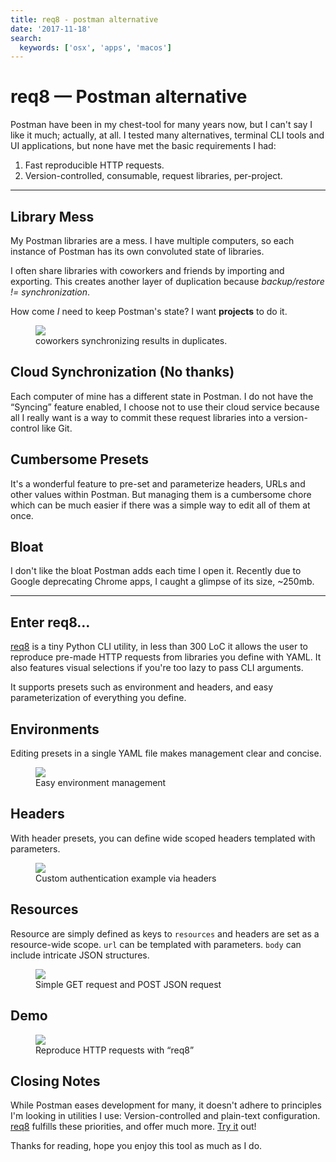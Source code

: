 ```yaml
---
title: req8 - postman alternative
date: '2017-11-18'
search:
  keywords: ['osx', 'apps', 'macos']
---
```

# req8 — Postman alternative

Postman have been in my chest-tool for many years now, but I can't say I like
it much; actually, at all. I tested many alternatives, terminal CLI tools and
UI applications, but none have met the basic requirements I had:

1.  Fast reproducible HTTP requests.
1.  Version-controlled, consumable, request libraries, per-project.

<!-- more -->

*****

## Library Mess

My Postman libraries are a mess. I have multiple computers, so each instance of
Postman has its own convoluted state of libraries.

I often share libraries with coworkers and friends by importing and exporting.
This creates another layer of duplication because *backup/restore !=
synchronization*.

How come *I* need to keep Postman's state? I want **projects** to do it.

<figure>
  <img src="https://cdn-images-1.medium.com/max/1600/1*e8LuL3nBJVAe4fVVhcnSww.png" />
  <figcaption>coworkers synchronizing results in duplicates.</figcaption>
</figure>

## Cloud Synchronization (No thanks)

Each computer of mine has a different state in Postman. I do not have the
“Syncing” feature enabled, I choose not to use their cloud service because all I
really want is a way to commit these request libraries into a version-control
like Git.

## Cumbersome Presets

It's a wonderful feature to pre-set and parameterize headers, URLs and other
values within Postman. But managing them is a cumbersome chore which can be much
easier if there was a simple way to edit all of them at once.

## Bloat

I don't like the bloat Postman adds each time I open it. Recently due to Google
deprecating Chrome apps, I caught a glimpse of its size, ~250mb.

*****

## **Enter req8…**

[req8](https://github.com/rafi/req8) is a tiny Python CLI utility, in less than
300 LoC it allows the user to reproduce pre-made HTTP requests from libraries
you define with YAML. It also features visual selections if you're too lazy to
pass CLI arguments.

It supports presets such as environment and headers, and easy parameterization
of everything you define.

## Environments

Editing presets in a single YAML file makes management clear and concise.

<figure>
  <img src="https://cdn-images-1.medium.com/max/1600/1*v-Lji8kMfN_eDng-WD4hnA.png" />
  <figcaption>Easy environment management</figcaption>
</figure>

## Headers

With header presets, you can define wide scoped headers templated with
parameters.

<figure>
  <img src="https://cdn-images-1.medium.com/max/1600/1*3ucFDRxK50w5M8sk9ZoxVw.png" />
  <figcaption>Custom authentication example via headers</figcaption>
</figure>

## Resources

Resource are simply defined as keys to `resources` and headers are set as a
resource-wide scope. `url` can be templated with parameters. `body` can include
intricate JSON structures.

<figure>
  <img src="https://cdn-images-1.medium.com/max/1600/1*Ab7pqT_7DXV2kM01YX5c1Q.png" />
  <figcaption>Simple GET request and POST JSON request</figcaption>
</figure>

## Demo

<figure>
  <img src="https://cdn-images-1.medium.com/max/1600/1*_X2oqon8AFjHI9wEB6plYg.gif" />
  <figcaption>Reproduce HTTP requests with “req8”</figcaption>
</figure>

## Closing Notes

While Postman eases development for many, it doesn't adhere to principles I'm
looking in utilities I use: Version-controlled and plain-text configuration.
[req8](https://github.com/rafi/req8) fulfills these priorities, and offer much
more. [Try it](https://github.com/rafi/req8) out!

Thanks for reading, hope you enjoy this tool as much as I do.
